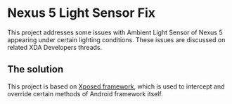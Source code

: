 Nexus 5 Light Sensor Fix
========================

This project addresses some issues with Ambient Light Sensor of Nexus 5 appearing under certain lighting conditions. These issues are discussed on related XDA Developers threads.

The solution
------------
This project is based on [Xposed framework](http://repo.xposed.info/), which is used to intercept and override certain methods of Android framework itself.
